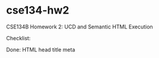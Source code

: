 # cse134-hw2
CSE134B Homework 2: UCD and Semantic HTML Execution

Checklist:

Done:
HTML
head
title
meta
